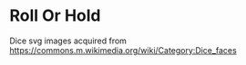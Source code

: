 # Roll Or Hold

Dice svg images acquired from https://commons.m.wikimedia.org/wiki/Category:Dice_faces
